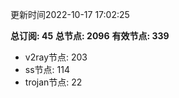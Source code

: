 更新时间2022-10-17 17:02:25

**总订阅: 45**
**总节点: 2096**
**有效节点: 339**
- v2ray节点: 203
- ss节点: 114
- trojan节点: 22

